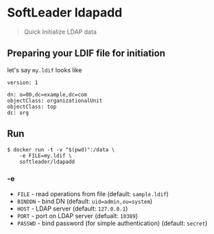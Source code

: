 # SoftLeader ldapadd

>  Quick Initialize LDAP data

## Preparing your LDIF file for initiation 

let's say `my.ldif` looks like

```ld
version: 1

dn: o=00,dc=example,dc=com
objectClass: organizationalUnit
objectClass: top
dc: org
```

## Run

```shell
$ docker run -t -v "$(pwd)":/data \
    -e FILE=my.ldif \
    softleader/ldapadd
```

### -e

- `FILE` - read operations from file (default: `sample.ldif`)
- `BINDDN` - bind DN (default: `uid=admin,ou=system`)
- `HOST` - LDAP server (default: `127.0.0.1`)
- `PORT` - port on LDAP server (defualt: `10389`)
- `PASSWD` - bind password (for simple authentication) (default: `secret`)
